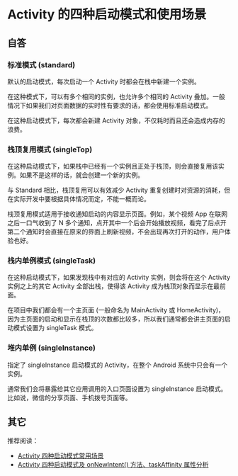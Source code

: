 # Activity 的四种启动模式和使用场景

## 自答

### 标准模式 (standard)

默认的启动模式，每次启动一个 Activity 时都会在栈中新建一个实例。

在这种模式下，可以有多个相同的实例，也允许多个相同的 Activity 叠加。一般情况下如果我们对页面数据的实时性有要求的话，都会使用标准启动模式。

在这种启动模式下，每次都会新建 Activity 对象，不仅耗时而且还会造成内存的浪费。


### 栈顶复用模式 (singleTop)

在这种启动模式下，如果栈中已经有一个实例且正处于栈顶，则会直接复用该实例。如果不是这样的话，就会创建一个新的实例。

与 Standard 相比，栈顶复用可以有效减少 Activity 重复创建时对资源的消耗，但在实际开发中要根据具体情况而定，不能一概而论。

栈顶复用模式适用于接收通知启动的内容显示页面。例如，某个视频 App 在联网之后一口气收到了 N 多个通知，点开其中一个后会开始播放视频，看完了后点开第二个通知时会直接在原来的界面上刷新视频，不会出现再次打开的动作，用户体验也好。


### 栈内单例模式 (singleTask)

在这种启动模式下，如果发现栈中有对应的 Activity 实例，则会将在这个 Activity 实例之上的其它 Activity 全部出栈，使得该 Activity 成为栈顶对象而显示在最前面。

在项目中我们都会有一个主页面 (一般命名为 MainActivity 或 HomeActivity)，因为主页面的启动和显示在栈顶的次数都比较多，所以我们通常都会讲主页面的启动模式设置为 singleTask 模式。


### 堆内单例 (singleInstance)

指定了 singleInstance 启动模式的 Activity，在整个 Android 系统中只会有一个实例。

通常我们会将暴露给其它应用调用的入口页面设置为 singleInstance 启动模式。比如说，微信的分享页面、手机拨号页面等。


## 其它

推荐阅读：
* [Activity 四种启动模式常用场景](https://blog.csdn.net/weixin_41101173/article/details/79691159)
* [Activity 四种启动模式及 onNewIntent() 方法、taskAffinity 属性分析](https://blog.csdn.net/weixin_41101173/article/details/79689601)